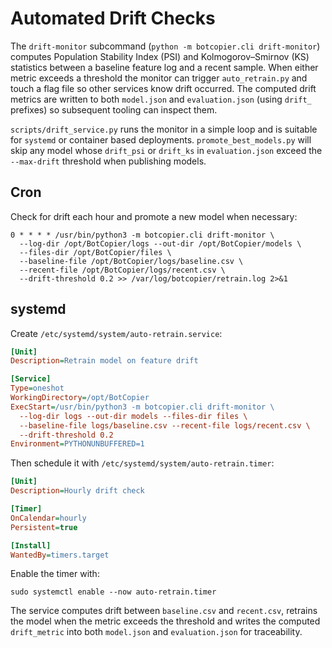 # Automated Drift Checks

The `drift-monitor` subcommand (`python -m botcopier.cli drift-monitor`) computes
Population Stability Index (PSI) and Kolmogorov–Smirnov (KS) statistics between
a baseline feature log and a recent sample.  When either metric exceeds a
threshold the monitor can trigger `auto_retrain.py` and touch a flag file so
other services know drift occurred.
The computed drift metrics are written to both `model.json` and
`evaluation.json` (using `drift_` prefixes) so subsequent tooling can inspect
them.

`scripts/drift_service.py` runs the monitor in a simple loop and is suitable for
`systemd` or container based deployments.  `promote_best_models.py` will skip any
model whose `drift_psi` or `drift_ks` in `evaluation.json` exceed the
`--max-drift` threshold when publishing models.

## Cron

Check for drift each hour and promote a new model when necessary:

```cron
0 * * * * /usr/bin/python3 -m botcopier.cli drift-monitor \
  --log-dir /opt/BotCopier/logs --out-dir /opt/BotCopier/models \
  --files-dir /opt/BotCopier/files \
  --baseline-file /opt/BotCopier/logs/baseline.csv \
  --recent-file /opt/BotCopier/logs/recent.csv \
  --drift-threshold 0.2 >> /var/log/botcopier/retrain.log 2>&1
```

## systemd

Create `/etc/systemd/system/auto-retrain.service`:

```ini
[Unit]
Description=Retrain model on feature drift

[Service]
Type=oneshot
WorkingDirectory=/opt/BotCopier
ExecStart=/usr/bin/python3 -m botcopier.cli drift-monitor \
  --log-dir logs --out-dir models --files-dir files \
  --baseline-file logs/baseline.csv --recent-file logs/recent.csv \
  --drift-threshold 0.2
Environment=PYTHONUNBUFFERED=1
```

Then schedule it with `/etc/systemd/system/auto-retrain.timer`:

```ini
[Unit]
Description=Hourly drift check

[Timer]
OnCalendar=hourly
Persistent=true

[Install]
WantedBy=timers.target
```

Enable the timer with:

```
sudo systemctl enable --now auto-retrain.timer
```

The service computes drift between `baseline.csv` and `recent.csv`, retrains the
model when the metric exceeds the threshold and writes the computed
`drift_metric` into both `model.json` and `evaluation.json` for traceability.
